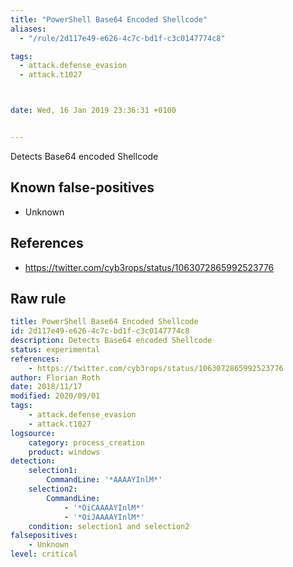 ```yaml
---
title: "PowerShell Base64 Encoded Shellcode"
aliases:
  - "/rule/2d117e49-e626-4c7c-bd1f-c3c0147774c8"

tags:
  - attack.defense_evasion
  - attack.t1027



date: Wed, 16 Jan 2019 23:36:31 +0100


---
```


Detects Base64 encoded Shellcode

<!--more-->


## Known false-positives

* Unknown



## References

* https://twitter.com/cyb3rops/status/1063072865992523776


## Raw rule
```yaml
title: PowerShell Base64 Encoded Shellcode
id: 2d117e49-e626-4c7c-bd1f-c3c0147774c8
description: Detects Base64 encoded Shellcode
status: experimental
references:
    - https://twitter.com/cyb3rops/status/1063072865992523776
author: Florian Roth
date: 2018/11/17
modified: 2020/09/01
tags:
    - attack.defense_evasion
    - attack.t1027
logsource:
    category: process_creation
    product: windows
detection:
    selection1:
        CommandLine: '*AAAAYInlM*'
    selection2:
        CommandLine:
            - '*OiCAAAAYInlM*'
            - '*OiJAAAAYInlM*'
    condition: selection1 and selection2
falsepositives:
    - Unknown
level: critical

```
